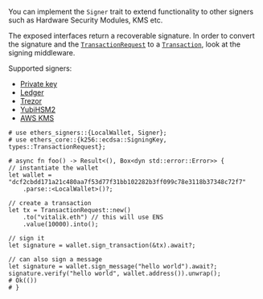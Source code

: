 You can implement the `Signer` trait to extend functionality to other signers
such as Hardware Security Modules, KMS etc.

The exposed interfaces return a recoverable signature. In order to convert the
signature and the [`TransactionRequest`] to a [`Transaction`], look at the
signing middleware.

Supported signers:

-   [Private key](./src/wallet)
-   [Ledger](./src/ledger)
-   [Trezor](./src/trezor)
-   [YubiHSM2](./src/wallet/yubi.rs)
-   [AWS KMS](./src/aws)

```no_run
# use ethers_signers::{LocalWallet, Signer};
# use ethers_core::{k256::ecdsa::SigningKey, types::TransactionRequest};

# async fn foo() -> Result<(), Box<dyn std::error::Error>> {
// instantiate the wallet
let wallet = "dcf2cbdd171a21c480aa7f53d77f31bb102282b3ff099c78e3118b37348c72f7"
    .parse::<LocalWallet>()?;

// create a transaction
let tx = TransactionRequest::new()
    .to("vitalik.eth") // this will use ENS
    .value(10000).into();

// sign it
let signature = wallet.sign_transaction(&tx).await?;

// can also sign a message
let signature = wallet.sign_message("hello world").await?;
signature.verify("hello world", wallet.address()).unwrap();
# Ok(())
# }
```

[`transaction`]: ethers_core::types::Transaction
[`transactionrequest`]: ethers_core::types::TransactionRequest
